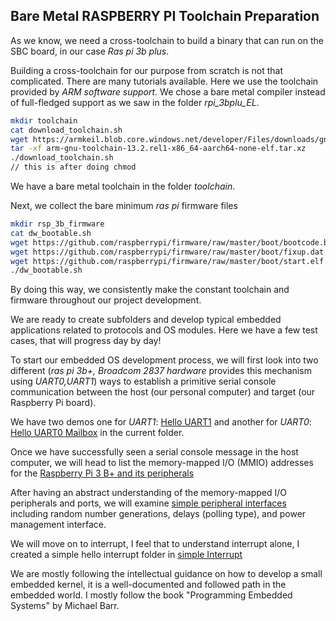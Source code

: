 ## Bare Metal RASPBERRY PI Toolchain Preparation


As we know, we need a cross-toolchain to build a binary that can run on the SBC board,
in our case *Ras pi 3b plus*.

Building a cross-toolchain for our purpose from scratch is not that complicated.
There are many tutorials available. Here we use the toolchain provided by *ARM software support*.
We chose a bare metal compiler instead of full-fledged support as we saw in the folder *rpi_3bplu_EL*.



```bash
mkdir toolchain
cat download_toolchain.sh
wget https://armkeil.blob.core.windows.net/developer/Files/downloads/gnu/13.2.rel1/binrel/arm-gnu-toolchain-13.2.rel1-x86_64-aarch64-none-elf.tar.xz
tar -xf arm-gnu-toolchain-13.2.rel1-x86_64-aarch64-none-elf.tar.xz
./download_toolchain.sh
// this is after doing chmod
```

We have a bare metal toolchain in the folder *toolchain*.

Next, we collect the bare minimum *ras pi* firmware files

```bash
mkdir rsp_3b_firmware
cat dw_bootable.sh
wget https://github.com/raspberrypi/firmware/raw/master/boot/bootcode.bin
wget https://github.com/raspberrypi/firmware/raw/master/boot/fixup.dat
wget https://github.com/raspberrypi/firmware/raw/master/boot/start.elf
./dw_bootable.sh
```

By doing this way, we consistently make the constant toolchain and firmware throughout our project development.

We are ready to create subfolders and develop typical embedded applications related to protocols and OS modules.
Here we have a few test cases, that will progress day by day!

To start our embedded OS development process, we will first look into two different 
(*ras pi 3b+, Broadcom 2837 hardware* provides this mechanism using *UART0,UART1*)
ways to establish a primitive serial console communication between the host (our personal computer) 
and target (our Raspberry Pi board).


We have two demos one for *UART1*: <a href="https://github.com/abmajith/bare_metal_embedded_os/tree/main/rpi_3bplus_BM/helloUART" class="custom-link">Hello UART1</a>
and another for *UART0*: <a href="https://github.com/abmajith/bare_metal_embedded_os/tree/main/rpi_3bplus_BM/helloMAILBOXUART" class="custom-link">Hello UART0 Mailbox</a>
in the current folder. 

Once we have successfully seen a serial console message in the host computer,
we will head to list the memory-mapped I/O (MMIO) addresses for the 
<a href="https://github.com/abmajith/bare_metal_embedded_os/tree/main/rpi_3bplus_BM/rsp_3b_mmioPeripherals" class="custom-link">Raspberry Pi 3 B+ and its peripherals</a>

After having an abstract understanding of the memory-mapped I/O peripherals and ports, 
we will examine <a href="https://github.com/abmajith/bare_metal_embedded_os/tree/main/rpi_3bplus_BM/helloPeripheralSimplePartOne" class="custom-link">simple peripheral interfaces </a>
including random number generations, delays (polling type), 
and power management interface. 

We will move on to interrupt, I feel that to understand interrupt alone, I created a simple hello interrupt folder in 
<a href="https://github.com/abmajith/bare_metal_embedded_os/tree/main/rpi_3bplus_BM/simpleInterrupt" class="custom-link">simple Interrupt </a>

We are mostly following the intellectual guidance on how to develop a small embedded kernel, it is a well-documented and followed path in the embedded world.                                 I mostly follow the book "Programming Embedded Systems" by Michael Barr.


